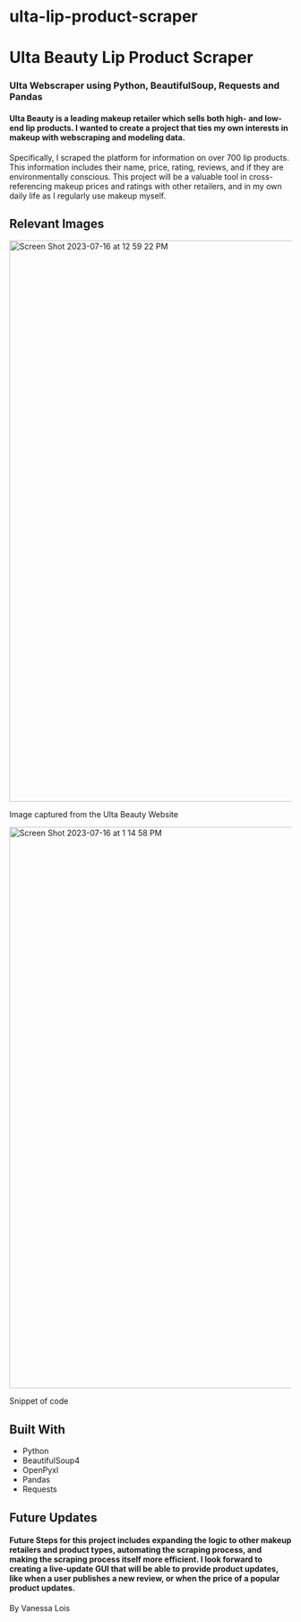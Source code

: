 # ulta-lip-product-scraper

# Ulta Beauty Lip Product Scraper
### Ulta Webscraper using Python, BeautifulSoup, Requests and Pandas

#### Ulta Beauty is a leading makeup retailer which sells both high- and low-end lip products. I wanted to create a project that ties my own interests in makeup with webscraping and modeling data. 

Specifically, I scraped the platform for information on over 700 lip products. This information includes their name, price, rating, reviews, and if they are environmentally conscious. This project will be a valuable tool in cross-referencing makeup prices and ratings with other retailers, and in my own daily life as I regularly use makeup myself.

## Relevant Images

<img width="1000" alt="Screen Shot 2023-07-16 at 12 59 22 PM" src="https://github.com/vloisss/ulta-lip-product-scraper/assets/137721671/6e105828-a626-4178-a7a9-dc44fd84396d">

Image captured from the Ulta Beauty Website

<img width="1000" alt="Screen Shot 2023-07-16 at 1 14 58 PM" src="https://github.com/vloisss/ulta-lip-product-scraper/assets/137721671/21cf7a69-d04d-4479-b99f-02bcb286a8be">


Snippet of code

## Built With

- Python
- BeautifulSoup4
- OpenPyxl
- Pandas
- Requests

## Future Updates

#### Future Steps for this project includes expanding the logic to other makeup retailers and product types, automating the scraping process, and making the scraping process itself more efficient. I look forward to creating a live-update GUI that will be able to provide product updates, like when a user publishes a new review, or when the price of a popular product updates.


By Vanessa Lois

